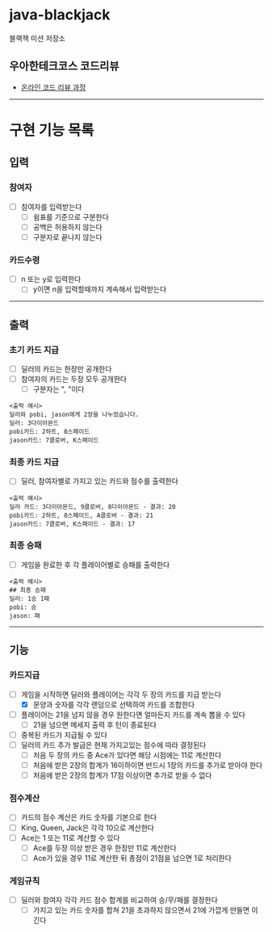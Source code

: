 # java-blackjack

블랙잭 미션 저장소

## 우아한테크코스 코드리뷰

- [온라인 코드 리뷰 과정](https://github.com/woowacourse/woowacourse-docs/blob/master/maincourse/README.md)

---

# 구현 기능 목록

## 입력

### 참여자

- [ ] 참여자를 입력받는다
    - [ ] 쉼표를 기준으로 구분한다
    - [ ] 공백은 허용하지 않는다
    - [ ] 구분자로 끝나지 않는다

### 카드수령

- [ ] n 또는 y로 입력한다
    - [ ] y이면 n을 입력할때까지 계속해서 입력받는다

---

## 출력

### 초기 카드 지급

- [ ] 딜러의 카드는 한장만 공개한다
- [ ] 참여자의 카드는 두장 모두 공개한다
    - [ ] 구분자는 ", "이다

```text
<출력 예시>
딜러와 pobi, jason에게 2장을 나누었습니다.
딜러: 3다이아몬드
pobi카드: 2하트, 8스페이드
jason카드: 7클로버, K스페이드
```

### 최종 카드 지급

- [ ] 딜러, 참여자별로 가지고 있는 카드와 점수를 출력한다

```text
<출력 예시>
딜러 카드: 3다이아몬드, 9클로버, 8다이아몬드 - 결과: 20
pobi카드: 2하트, 8스페이드, A클로버 - 결과: 21
jason카드: 7클로버, K스페이드 - 결과: 17
```

### 최종 승패

- [ ] 게임을 완료한 후 각 플레이어별로 승패를 출력한다

```text
<출력 예시>
## 최종 승패
딜러: 1승 1패
pobi: 승 
jason: 패
```

---

## 기능

### 카드지급

- [ ] 게임을 시작하면 딜러와 플레이어는 각각 두 장의 카드를 지급 받는다
    - [x] 문양과 숫자를 각각 랜덤으로 선택하여 카드를 조합한다
- [ ] 플레이어는 21을 넘지 않을 경우 원한다면 얼마든지 카드를 계속 뽑을 수 있다
    - [ ] 21을 넘으면 메세지 출력 후 턴이 종료된다
- [ ] 중복된 카드가 지급될 수 있다
- [ ] 딜러의 카드 추가 발급은 현재 가지고있는 점수에 따라 결정된다
    - [ ] 처음 두 장의 카드 중 Ace가 있다면 해당 시점에는 11로 계산한다
    - [ ] 처음에 받은 2장의 합계가 16이하이면 반드시 1장의 카드를 추가로 받아야 한다
    - [ ] 처음에 받은 2장의 합계가 17점 이상이면 추가로 받을 수 없다

### 점수계산

- [ ] 카드의 점수 계산은 카드 숫자를 기본으로 한다
- [ ] King, Queen, Jack은 각각 10으로 계산한다
- [ ] Ace는 1 또는 11로 계산할 수 있다
    - [ ] Ace를 두장 이상 받은 경우 한장만 11로 계산한다
    - [ ] Ace가 있을 경우 11로 계산한 뒤 총점이 21점을 넘으면 1로 처리한다

### 게임규칙

- [ ] 딜러와 참여자 각각 카드 점수 합계를 비교하여 승/무/패를 결정한다
    - [ ] 가지고 있는 카드 숫자를 합쳐 21을 초과하지 않으면서 21에 가깝게 만들면 이긴다
